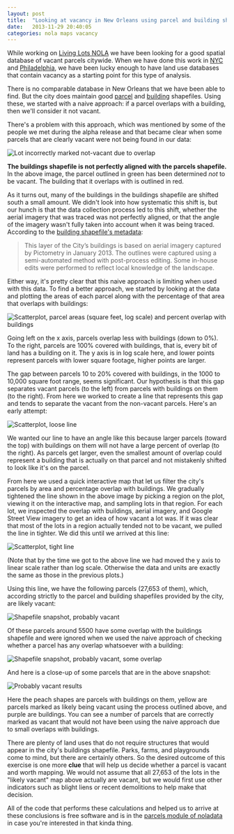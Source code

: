 ```yaml
---
layout: post
title:  "Looking at vacancy in New Orleans using parcel and building shapefiles"
date:   2013-11-29 20:40:05
categories: nola maps vacancy
---
```


While working on [Living Lots NOLA](http://livinglotsnola.org) we have been
looking for a good spatial database of vacant parcels citywide. When we have
done this work in [NYC](http://596acres.org/) and 
[Philadelphia](http://groundedinphilly.org/), we have been lucky enough to have 
land use databases that contain vacancy as a starting point for this type of 
analysis.

There is no comparable database in New Orleans that we have been able to find.
But the city does maintain good
[parcel](https://data.nola.gov/Geographic-Reference/NOLA-Parcels/e962-egyh) and
[building](https://data.nola.gov/Geographic-Reference/Building-Outlines/t3vb-bbwe) 
shapefiles. Using these, we started with a naive approach: if a parcel overlaps
with a building, then we'll consider it not vacant.

There's a problem with this approach, which was mentioned by some of the people
we met during the alpha release and that became clear when some parcels that are
clearly vacant were not being found in our data:

![Lot incorrectly marked not-vacant due to overlap](/img/nola-vacant-overlap.png)

**The buildings shapefile is not perfectly aligned with the parcels shapefile.**
In the above image, the parcel outlined in green has been determined *not* to be
vacant. The building that it overlaps with is outlined in red.

As it turns out, many of the buildings in the buildings shapefile are
shifted south a small amount. We didn't look into how systematic this shift is,
but our hunch is that the data collection process led to this shift, whether the
aerial imagery that was traced was not perfectly aligned, or that the angle of
the imagery wasn't fully taken into account when it was being traced. According
to the [building shapefile's metadata](https://data.nola.gov/Geographic-Reference/Building-Outlines/t3vb-bbwe):

> This layer of the City’s buildings is based on aerial imagery captured by
> Pictometry in January 2013. The outlines were captured using a semi-automated
> method with post-process editing. Some in-house edits were performed to
> reflect local knowledge of the landscape.

Either way, it's pretty clear that this naive approach is limiting when used
with this data. To find a better approach, we started by looking at the data and
plotting the areas of each parcel along with the percentage of that area that 
overlaps with buildings:

![Scatterplot, parcel areas (square feet, log scale) and percent overlap with buildings](/img/nola-overlap-scatterplot.png)

Going left on the x axis, parcels overlap less with buildings (down to 0%). To
the right, parcels are 100% covered with buildings, that is, every bit of land
has a building on it. The y axis is in log scale here, and lower points 
represent parcels with lower square footage, higher points are larger.

The gap between parcels 10 to 20% covered with buildings, in the 1000 to 10,000
square foot range, seems significant. Our hypothesis is that this gap separates
vacant parcels (to the left) from parcels with buildings on them (to the right).
From here we worked to create a line that represents this gap and tends to 
separate the vacant from the non-vacant parcels. Here's an early attempt:

![Scatterplot, loose line](/img/nola-overlap-plot-loose-line.png)

We wanted our line to have an angle like this because larger parcels (toward the
top) with buildings on them will not have a large percent of overlap (to the 
right).  As parcels get larger, even the smallest amount of overlap could 
represent a building that is actually on that parcel and not mistakenly shifted
to look like it's on the parcel.

From here we used a quick interactive map that let us filter the city's parcels
by area and percentage overlap with buildings. We gradually tightened the line
shown in the above image by picking a region on the plot, viewing it on the
interactive map, and sampling lots in that region. For each lot, we inspected
the overlap with buildings, aerial imagery, and Google Street View imagery to 
get an idea of how vacant a lot was. If it was clear that most of the lots in a
region actually tended not to be vacant, we pulled the line in tighter. We did
this until we arrived at this line:

![Scatterplot, tight line](/img/nola-overlap-plot-tight-line.png)

(Note that by the time we got to the above line we had moved the y axis to
linear scale rather than log scale. Otherwise the data and units are exactly the
same as those in the previous plots.)

Using this line, we have the following parcels (27,653 of them), which, according
strictly to the parcel and building shapefiles provided by the city, are likely 
vacant:

![Shapefile snapshot, probably vacant](/img/nola-probably-vacant-shapefile.png)

Of these parcels around 5500 have some overlap with the buildings shapefile and 
were ignored when we used the naive approach of checking whether a parcel has
any overlap whatsoever with a building:

![Shapefile snapshot, probably vacant, some overlap](/img/nola-probably-vacant-overlaps.png)

And here is a close-up of some parcels that are in the above snapshot:

![Probably vacant results](/img/nola-results-1.png)

Here the peach shapes are parcels with buildings on them, yellow are parcels
marked as likely being vacant using the process outlined above, and purple are 
buildings. You can see a number of parcels that are correctly marked as vacant
that would not have been using the naive approach due to small overlaps with
buildings.

There are plenty of land uses that do not require structures that would appear
in the city's buildings shapefile. Parks, farms, and playgrounds come to mind,
but there are certainly others. So the desired outcome of this exercise is
one more **clue** that will help us decide whether a parcel is vacant and worth
mapping. We would not assume that all 27,653 of the lots in the "likely vacant"
map above actually are vacant, but we would first use other indicators such as
blight liens or recent demolitions to help make that decision.

All of the code that performs these calculations and helped us to arrive at
these conclusions is free software and is in the 
[parcels module of noladata](https://github.com/596acres/noladata/tree/master/noladata/parcels) 
in case you're interested in that kinda thing.
